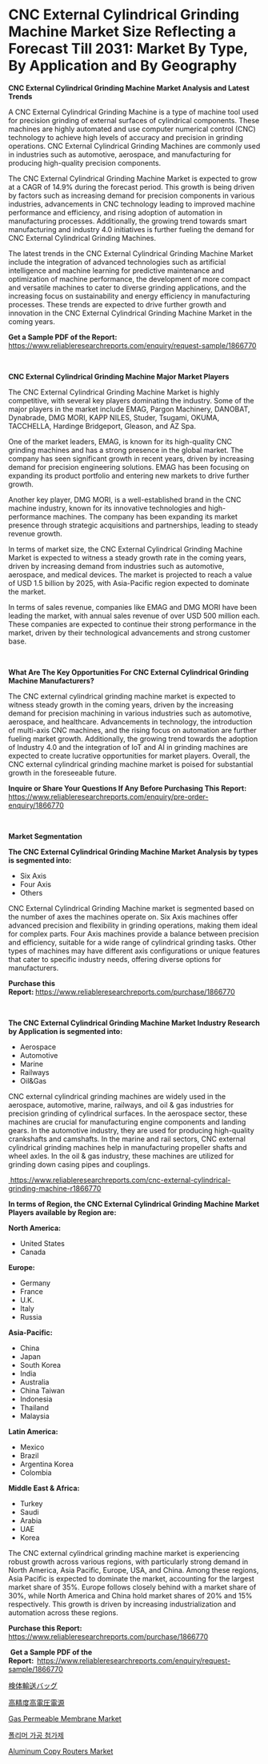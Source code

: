 <p><h1>CNC External Cylindrical Grinding Machine Market Size Reflecting a Forecast Till 2031: Market By Type, By Application and By Geography</h1></p><p><strong>CNC External Cylindrical Grinding Machine Market Analysis and Latest Trends</strong></p>
<p><p>A CNC External Cylindrical Grinding Machine is a type of machine tool used for precision grinding of external surfaces of cylindrical components. These machines are highly automated and use computer numerical control (CNC) technology to achieve high levels of accuracy and precision in grinding operations. CNC External Cylindrical Grinding Machines are commonly used in industries such as automotive, aerospace, and manufacturing for producing high-quality precision components.</p><p>The CNC External Cylindrical Grinding Machine Market is expected to grow at a CAGR of 14.9% during the forecast period. This growth is being driven by factors such as increasing demand for precision components in various industries, advancements in CNC technology leading to improved machine performance and efficiency, and rising adoption of automation in manufacturing processes. Additionally, the growing trend towards smart manufacturing and industry 4.0 initiatives is further fueling the demand for CNC External Cylindrical Grinding Machines.</p><p>The latest trends in the CNC External Cylindrical Grinding Machine Market include the integration of advanced technologies such as artificial intelligence and machine learning for predictive maintenance and optimization of machine performance, the development of more compact and versatile machines to cater to diverse grinding applications, and the increasing focus on sustainability and energy efficiency in manufacturing processes. These trends are expected to drive further growth and innovation in the CNC External Cylindrical Grinding Machine Market in the coming years.</p></p>
<p><strong>Get a Sample PDF of the Report:&nbsp;</strong> <a href="https://www.reliableresearchreports.com/enquiry/request-sample/1866770">https://www.reliableresearchreports.com/enquiry/request-sample/1866770</a></p>
<p>&nbsp;</p>
<p><strong>CNC External Cylindrical Grinding Machine Major Market Players</strong></p>
<p><p>The CNC External Cylindrical Grinding Machine Market is highly competitive, with several key players dominating the industry. Some of the major players in the market include EMAG, Pargon Machinery, DANOBAT, Dynabrade, DMG MORI, KAPP NILES, Studer, Tsugami, OKUMA, TACCHELLA, Hardinge Bridgeport, Gleason, and AZ Spa.</p><p>One of the market leaders, EMAG, is known for its high-quality CNC grinding machines and has a strong presence in the global market. The company has seen significant growth in recent years, driven by increasing demand for precision engineering solutions. EMAG has been focusing on expanding its product portfolio and entering new markets to drive further growth.</p><p>Another key player, DMG MORI, is a well-established brand in the CNC machine industry, known for its innovative technologies and high-performance machines. The company has been expanding its market presence through strategic acquisitions and partnerships, leading to steady revenue growth.</p><p>In terms of market size, the CNC External Cylindrical Grinding Machine Market is expected to witness a steady growth rate in the coming years, driven by increasing demand from industries such as automotive, aerospace, and medical devices. The market is projected to reach a value of USD 1.5 billion by 2025, with Asia-Pacific region expected to dominate the market.</p><p>In terms of sales revenue, companies like EMAG and DMG MORI have been leading the market, with annual sales revenue of over USD 500 million each. These companies are expected to continue their strong performance in the market, driven by their technological advancements and strong customer base.</p></p>
<p>&nbsp;</p>
<p><strong>What Are The Key Opportunities For CNC External Cylindrical Grinding Machine Manufacturers?</strong></p>
<p><p>The CNC external cylindrical grinding machine market is expected to witness steady growth in the coming years, driven by the increasing demand for precision machining in various industries such as automotive, aerospace, and healthcare. Advancements in technology, the introduction of multi-axis CNC machines, and the rising focus on automation are further fueling market growth. Additionally, the growing trend towards the adoption of Industry 4.0 and the integration of IoT and AI in grinding machines are expected to create lucrative opportunities for market players. Overall, the CNC external cylindrical grinding machine market is poised for substantial growth in the foreseeable future.</p></p>
<p><strong>Inquire or Share Your Questions If Any Before Purchasing This Report:</strong> <a href="https://www.reliableresearchreports.com/enquiry/pre-order-enquiry/1866770">https://www.reliableresearchreports.com/enquiry/pre-order-enquiry/1866770</a></p>
<p>&nbsp;</p>
<p><strong>Market Segmentation</strong></p>
<p><strong>The CNC External Cylindrical Grinding Machine Market Analysis by types is segmented into:</strong></p>
<p><ul><li>Six Axis</li><li>Four Axis</li><li>Others</li></ul></p>
<p><p>CNC External Cylindrical Grinding Machine market is segmented based on the number of axes the machines operate on. Six Axis machines offer advanced precision and flexibility in grinding operations, making them ideal for complex parts. Four Axis machines provide a balance between precision and efficiency, suitable for a wide range of cylindrical grinding tasks. Other types of machines may have different axis configurations or unique features that cater to specific industry needs, offering diverse options for manufacturers.</p></p>
<p><strong>Purchase this Report:&nbsp;</strong><a href="https://www.reliableresearchreports.com/purchase/1866770">https://www.reliableresearchreports.com/purchase/1866770</a></p>
<p>&nbsp;</p>
<p><strong>The CNC External Cylindrical Grinding Machine Market Industry Research by Application is segmented into:</strong></p>
<p><ul><li>Aerospace</li><li>Automotive</li><li>Marine</li><li>Railways</li><li>Oil&Gas</li></ul></p>
<p><p>CNC external cylindrical grinding machines are widely used in the aerospace, automotive, marine, railways, and oil & gas industries for precision grinding of cylindrical surfaces. In the aerospace sector, these machines are crucial for manufacturing engine components and landing gears. In the automotive industry, they are used for producing high-quality crankshafts and camshafts. In the marine and rail sectors, CNC external cylindrical grinding machines help in manufacturing propeller shafts and wheel axles. In the oil & gas industry, these machines are utilized for grinding down casing pipes and couplings.</p></p>
<p><a href="https://www.reliableresearchreports.com/cnc-external-cylindrical-grinding-machine-r1866770">&nbsp;https://www.reliableresearchreports.com/cnc-external-cylindrical-grinding-machine-r1866770</a></p>
<p><strong>In terms of Region, the CNC External Cylindrical Grinding Machine Market Players available by Region are:</strong></p>
<p>
    <p> <strong> North America: </strong>
        <ul>
            <li>United States</li>
            <li>Canada</li>
        </ul>
        </p> 
    <p> <strong> Europe: </strong>
        <ul>
            <li>Germany</li>
            <li>France</li>
            <li>U.K.</li>
            <li>Italy</li>
            <li>Russia</li>
        </ul>
        </p> 
    <p> <strong> Asia-Pacific: </strong>
        <ul>
            <li>China</li>
            <li>Japan</li>
            <li>South Korea</li>
            <li>India</li>
            <li>Australia</li>
            <li>China Taiwan</li>
            <li>Indonesia</li>
            <li>Thailand</li>
            <li>Malaysia</li>
        </ul>
        </p> 
    <p> <strong> Latin America: </strong>
        <ul>
            <li>Mexico</li>
            <li>Brazil</li>
            <li>Argentina Korea</li>
            <li>Colombia</li>
        </ul>
        </p> 
    <p> <strong> Middle East & Africa: </strong>
        <ul>
            <li>Turkey</li>
            <li>Saudi</li>
            <li>Arabia</li>
            <li>UAE</li>
            <li>Korea</li>
        </ul>
    </p>
    </p>
<p><p>The CNC external cylindrical grinding machine market is experiencing robust growth across various regions, with particularly strong demand in North America, Asia Pacific, Europe, USA, and China. Among these regions, Asia Pacific is expected to dominate the market, accounting for the largest market share of 35%. Europe follows closely behind with a market share of 30%, while North America and China hold market shares of 20% and 15% respectively. This growth is driven by increasing industrialization and automation across these regions.</p></p>
<p><strong>Purchase this Report: </strong><a href="https://www.reliableresearchreports.com/purchase/1866770">https://www.reliableresearchreports.com/purchase/1866770</a></p>
<p>&nbsp;<strong>Get a Sample PDF of the Report:&nbsp;&nbsp;</strong><a href="https://www.reliableresearchreports.com/enquiry/request-sample/1866770">https://www.reliableresearchreports.com/enquiry/request-sample/1866770</a></p>
<p><strong></strong></p>
<p><p><a href="https://github.com/adcxff01450218/Market-Research-Report-List-1/blob/main/942003743264.md">検体輸送バッグ</a></p><p><a href="https://github.com/xnljig2898992/Market-Research-Report-List-1/blob/main/753666843263.md">高精度高電圧電源</a></p><p><a href="https://issuu.com/reportprime-2/docs/gas-permeable-membrane-market-size-2030.pptx">Gas Permeable Membrane Market</a></p><p><a href="https://github.com/vsn7qpua81q/Market-Research-Report-List-1/blob/main/890373039839.md">폴리머 가공 첨가제</a></p><p><a href="https://github.com/sonuprakash1/Market-Research-Report-List-2/blob/main/aluminum-copy-routers-market.md">Aluminum Copy Routers Market</a></p></p>